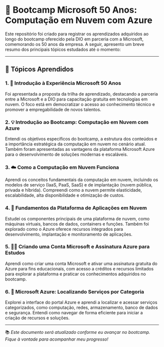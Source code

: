 # 🚀 Bootcamp Microsoft 50 Anos: Computação em Nuvem com Azure

Este repositório foi criado para registrar os aprendizados adquiridos ao longo do bootcamp oferecido pela DIO em parceria com a Microsoft, comemorando os 50 anos da empresa. A seguir, apresento um breve resumo dos principais tópicos estudados até o momento:

---

## 📌 Tópicos Aprendidos

### 1. 📖 Introdução à Experiência Microsoft 50 Anos  
Foi apresentada a proposta da trilha de aprendizado, destacando a parceria entre a Microsoft e a DIO para capacitação gratuita em tecnologias em nuvem. O foco está em democratizar o acesso ao conhecimento técnico e promover a empregabilidade de novos talentos.

### 2. 💡 Introdução ao Bootcamp: Computação em Nuvem com Azure  
Entendi os objetivos específicos do bootcamp, a estrutura dos conteúdos e a importância estratégica da computação em nuvem no cenário atual. Também foram apresentadas as vantagens da plataforma Microsoft Azure para o desenvolvimento de soluções modernas e escaláveis.

### 3. ☁️ Como a Computação em Nuvem Funciona  
Aprendi os conceitos fundamentais da computação em nuvem, incluindo os modelos de serviço (IaaS, PaaS, SaaS) e de implantação (nuvem pública, privada e híbrida). Compreendi como a nuvem permite elasticidade, escalabilidade, alta disponibilidade e otimização de custos.

### 4. 🧱 Fundamentos da Plataforma de Aplicações em Nuvem  
Estudei os componentes principais de uma plataforma de nuvem, como máquinas virtuais, bancos de dados, containers e funções. Também foi explorado como o Azure oferece recursos integrados para desenvolvimento, implantação e monitoramento de aplicações.

### 5. 🧑‍💻 Criando uma Conta Microsoft e Assinatura Azure para Estudos  
Aprendi como criar uma conta Microsoft e ativar uma assinatura gratuita do Azure para fins educacionais, com acesso a créditos e recursos limitados para explorar a plataforma e praticar os conhecimentos adquiridos no bootcamp.

### 6. 📂 Microsoft Azure: Localizando Serviços por Categoria  
Explorei a interface do portal Azure e aprendi a localizar e acessar serviços categorizados, como computação, redes, armazenamento, banco de dados e segurança. Entendi como navegar de forma eficiente para iniciar a criação de recursos e soluções.

---

📚 *Este documento será atualizado conforme eu avançar no bootcamp. Fique à vontade para acompanhar meu progresso!*

